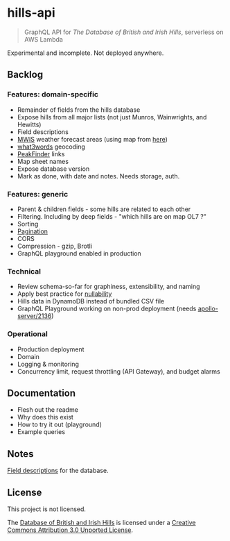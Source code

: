 # hills-api
> GraphQL API for *The Database of British and Irish Hills*, serverless on AWS Lambda

Experimental and incomplete. Not deployed anywhere.


## Backlog

### Features: domain-specific
* Remainder of fields from the hills database
* Expose hills from all major lists (not just Munros, Wainwrights, and Hewitts)
* Field descriptions
* [MWIS](http://www.mwis.org.uk/) weather forecast areas (using map from [here](https://www.walkhighlands.co.uk/Forum/viewtopic.php?f=1&t=85322))
* [what3words](https://docs.what3words.com/api/v3/) geocoding
* [PeakFinder](https://www.peakfinder.org) links
* Map sheet names
* Expose database version
* Mark as done, with date and notes. Needs storage, auth.


### Features: generic
* Parent & children fields - some hills are related to each other
* Filtering. Including by deep fields - "which hills are on map OL7 ?"
* Sorting
* [Pagination](https://graphql.org/learn/pagination/)
* CORS
* Compression - gzip, Brotli
* GraphQL playground enabled in production


### Technical
* Review schema-so-far for graphiness, extensibility, and naming
* Apply best practice for [nullability](https://graphql.org/learn/best-practices/#nullability)
* Hills data in DynamoDB instead of bundled CSV file
* GraphQL Playground working on non-prod deployment (needs [apollo-server/2136](https://github.com/apollographql/apollo-server/issues/2136#issuecomment-458465128))


### Operational
* Production deployment
* Domain
* Logging & monitoring
* Concurrency limit, request throttling (API Gateway), and budget alarms


## Documentation
* Flesh out the readme
* Why does this exist
* How to try it out (playground)
* Example queries


## Notes
[Field descriptions](http://www.hills-database.co.uk/database_notes.html#fields) for the database.


## License
This project is not licensed.

The [Database of British and Irish Hills](http://www.hills-database.co.uk/) is licensed under a [Creative Commons Attribution 3.0 Unported License](http://creativecommons.org/licenses/by/3.0/deed.en_GB).
